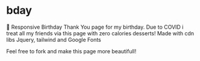 # bday
🎂 Responsive Birthday Thank You page for my birthday.
Due to COVID i treat all my friends via this page with zero calories desserts!
Made with cdn libs Jquery, tailwind and Google Fonts

Feel free to fork and make this page more beautifull!
